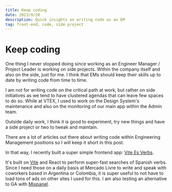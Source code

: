```yaml
---
title: Keep coding
date: 2023/9/20
description: Quick insights on writing code as an EM
tag: front-end, code, side project
---
```


# Keep coding

One thing I never stopped doing since working as an Engineer Manager / Project Leader is working on side projects. Within the company itself and also on the side, just for me. I think that EMs should keep their skills up to date by writing code from time to time. 

I am not for writing code on the critical path at work, but rather on side initiatives as we tend to have clustered agendas that can leave few spaces to do so. While at VTEX, I used to work on the Design System's maintenance and also on the monitoring of our main app within the Admin team. 

Outside daily work, I think it is good to experiment, try new things and have a side project or two to tweak and maintain. 

There are a lot of articles out there about writing code within Engineering Management positions so I will keep it short in this post.

In that way, I recently built a super simple frontend app: [Vite Es Verbs](https://vite-verbs-es.vercel.app/).

It's built on [Vite](https://vitejs.dev/) and React to perform super-fast searches of Spanish verbs. Since I need those on a daily basis at Mercado Livre to write and speak with coworkers based in Argentina or Colombia, it is super useful to not have to load tons of ads on other sites I used for this. I am also testing an alternative to GA with [Mixpanel](https://mixpanel.com). 

